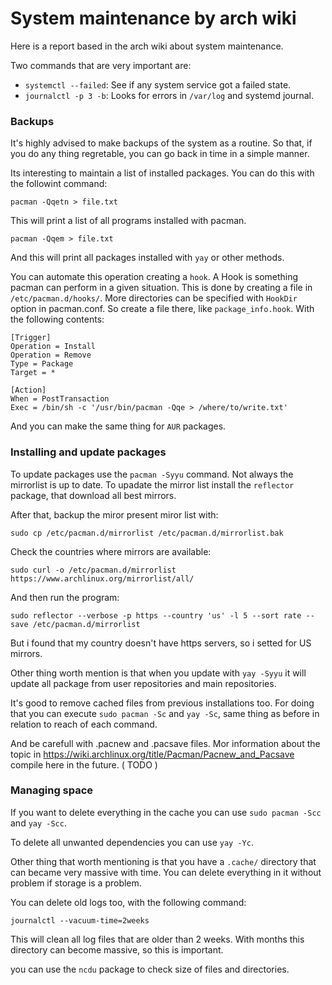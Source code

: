 # System maintenance by arch wiki
Here is a report based in the arch wiki about system maintenance.

Two commands that are very important are:
- `systemctl --failed`: See if any system service got a failed state.
- `journalctl -p 3 -b`: Looks for errors in `/var/log` and systemd journal.

### Backups
It's highly advised to make backups of the system as a routine. So that, if you do any thing regretable, you can go back in time in a simple manner.

Its interesting to maintain a list of installed packages. You can do this with the followint command:

```
pacman -Qqetn > file.txt
```

This will print a list of all programs installed with pacman.

```
pacman -Qqem > file.txt
```

And  this will print all packages installed with `yay` or other methods.

You can automate this operation creating a `hook`. A Hook is something pacman can perform in a given situation. This is done by creating a file in `/etc/pacman.d/hooks/`. More directories can be specified with `HookDir` option in pacman.conf. So create a file there, like `package_info.hook`. With the following contents:

```
[Trigger]
Operation = Install
Operation = Remove
Type = Package
Target = *

[Action]
When = PostTransaction
Exec = /bin/sh -c '/usr/bin/pacman -Qqe > /where/to/write.txt'
```

And you can make the same thing for `AUR` packages.


### Installing and update packages
To update packages use the `pacman -Syyu` command. Not always the mirrorlist is up to date. To upadate the mirror list install the `reflector` package, that download all best mirrors.

After that, backup the miror present miror list with:

```
sudo cp /etc/pacman.d/mirrorlist /etc/pacman.d/mirrorlist.bak
```
Check the countries where mirrors are available:

```
sudo curl -o /etc/pacman.d/mirrorlist https://www.archlinux.org/mirrorlist/all/
```

And then run the program:

```
sudo reflector --verbose -p https --country 'us' -l 5 --sort rate --save /etc/pacman.d/mirrorlist
```

But i found that my country doesn't have https servers, so i setted for US mirrors.

Other thing worth mention is that when you update with `yay -Syyu` it will update all package from user repositories and main repositories.

It's good to remove cached files from previous installations too. For doing that you can execute `sudo pacman -Sc` and `yay -Sc`, same thing as before in relation to reach of each command.

And be carefull with .pacnew and .pacsave files. Mor information about the topic in https://wiki.archlinux.org/title/Pacman/Pacnew_and_Pacsave compile here in the future. ( TODO ) 

### Managing space

If you want to delete everything in the cache you can use `sudo pacman -Scc` and `yay -Scc`.

To delete all unwanted dependencies you can use `yay -Yc`.

Other thing that worth mentioning is that you have a `.cache/` directory that can became very massive with time. You can delete everything in it without problem if storage is a problem.

You can delete old logs too, with the following command:

```
journalctl --vacuum-time=2weeks
```

This will clean all log files that are older than 2 weeks. With months this directory can become massive, so this is important.

you can use the `ncdu` package to check size of files and directories.







